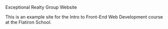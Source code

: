 Exceptional Realty Group Website

This is an example site for the Intro to Front-End Web Development course at the Flatiron School.

